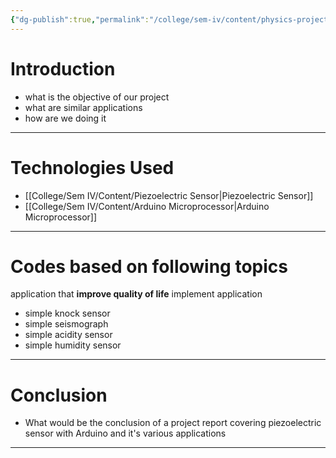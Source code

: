 ```yaml
---
{"dg-publish":true,"permalink":"/college/sem-iv/content/physics-project/"}
---
```


# Introduction 

-  what is the objective of our project
-  what are similar applications
-  how are we doing it 
___
# Technologies Used

- [[College/Sem IV/Content/Piezoelectric Sensor\|Piezoelectric Sensor]]
- [[College/Sem IV/Content/Arduino Microprocessor\|Arduino Microprocessor]]

---
# Codes based on following topics

application that **improve quality of life**
implement application 


- simple knock sensor
- simple seismograph
- simple acidity sensor
- simple humidity sensor

___
# Conclusion 

- What would be the conclusion of a project report covering piezoelectric sensor with Arduino and it's various applications

___

